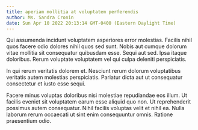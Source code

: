 ```yaml
---
title: aperiam mollitia at voluptatem perferendis
author: Ms. Sandra Cronin
date: Sun Apr 10 2022 20:13:14 GMT-0400 (Eastern Daylight Time)
---
```

Qui assumenda incidunt voluptatem asperiores error molestias. Facilis nihil quos facere odio dolores nihil quos sed sunt. Nobis aut cumque dolorum vitae mollitia sit consequatur quibusdam esse. Sequi aut sed. Ipsa itaque doloribus. Rerum voluptate voluptatem vel qui culpa deleniti perspiciatis.

 In qui rerum veritatis dolorem et. Nesciunt rerum dolorum voluptatibus veritatis autem molestias perspiciatis. Pariatur dicta aut ut consequatur consectetur et iusto esse sequi.

 Facere minus voluptas doloribus nisi molestiae repudiandae eos illum. Ut facilis eveniet sit voluptatem earum esse aliquid quo non. Ut reprehenderit possimus autem consequatur. Nihil facilis voluptas velit et nihil ea. Nulla laborum rerum occaecati ut sint enim consequuntur omnis. Ratione praesentium odio.
